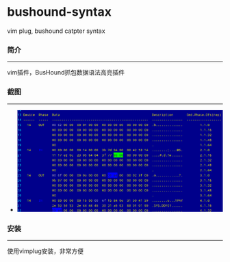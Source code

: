 # bushound-syntax
vim plug, bushound catpter syntax


### 简介
---
vim插件，BusHound抓包数据语法高亮插件


### 截图
---
- ![效果截图](https://raw.githubusercontent.com/jiftle/bushound-syntax/master/doc/001.png)


### 安装
---
使用vimplug安装，非常方便





